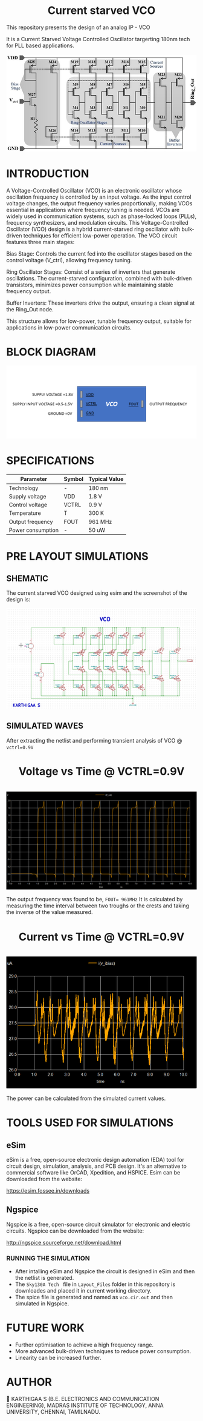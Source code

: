 <h1 align="center"> Current starved VCO</h1>
This repository presents the design of an analog IP - VCO

It is a Current Starved Voltage Controlled Oscillator targerting 180nm tech for PLL based applications.
</br>
</br>
<img src="https://github.com/Karthigaa-S/Current_starved_VCO/blob/main/images/Linearized-current-starved-Voltage-Controlled-Oscillator.png">
# INTRODUCTION
A Voltage-Controlled Oscillator (VCO) is an electronic oscillator whose oscillation frequency is controlled by an input voltage. As the input control voltage changes, the output frequency varies proportionally, making VCOs essential in applications where frequency tuning is needed. VCOs are widely used in communication systems, such as phase-locked loops (PLLs), frequency synthesizers, and modulation circuits.
This Voltage-Controlled Oscillator (VCO) design is a hybrid current-starved ring oscillator with bulk-driven techniques for efficient low-power operation. The VCO circuit features three main stages:

Bias Stage: Controls the current fed into the oscillator stages based on the control voltage (V_ctrl), allowing frequency tuning.

Ring Oscillator Stages: Consist of a series of inverters that generate oscillations. The current-starved configuration, combined with bulk-driven transistors, minimizes power consumption while maintaining stable frequency output.

Buffer Inverters: These inverters drive the output, ensuring a clean signal at the Ring_Out node.

This structure allows for low-power, tunable frequency output, suitable for applications in low-power communication circuits.
# BLOCK DIAGRAM
<img src="images/Screenshot 2024-11-03 102856.png">

# SPECIFICATIONS

| Parameter           | Symbol     | Typical Value |
| ------------------- | ---------- | ------------- |
| Technology          | -          | 180 nm        |
| Supply voltage      | VDD        | 1.8 V         |
| Control voltage     | VCTRL      | 0.9 V         |
| Temperature         | T          | 300 K         |
| Output frequency    | FOUT       | 961 MHz       |
| Power consumption   | -          | 50 uW        |

# PRE LAYOUT SIMULATIONS 
## SHEMATIC
The current starved VCO designed using esim and the screenshot of the design is:

 <img src="images/Screenshot 2024-11-03 101120.png">

 ## SIMULATED WAVES
After extracting the netlist and performing transient analysis of VCO @ ` vctrl=0.9V `
<h1 align="center"> Voltage vs Time @ VCTRL=0.9V</h1>
<br>


<img src="images/Screenshot 2024-11-03 093043.png">

The output frequency was found to be, ` FOUT= 961MHz `
It is calculated by measuring the time interval between two troughs or the crests and taking the inverse of the value measured.

<h1 align="center"> Current vs Time @ VCTRL=0.9V</h1>
<br>

<img src="images/Screenshot 2024-11-03 093155.png">

The power can be calculated from the simulated current values.

# TOOLS USED FOR SIMULATIONS

## eSim
eSim is a free, open-source electronic design automation (EDA) tool for circuit design, simulation, analysis, and PCB design. It's an alternative to commercial software like OrCAD, Xpedition, and HSPICE.
Esim can be downloaded from the website:

https://esim.fossee.in/downloads

## Ngspice

Ngspice is a free, open-source circuit simulator for electronic and electric circuits. 
Ngspice can be downloaded  from the website:

http://ngspice.sourceforge.net/download.html

### RUNNING THE SIMULATION

- After intalling eSim and Ngspice the circuit is designed in eSim and then the netlist is generated. 
- The `Sky130A Tech ` file in `Layout_Files` folder in this repository is downloades and placed it in current working directory.
- The spice file is generated and named as `vco.cir.out` and then simulated in Ngspice.

# FUTURE WORK

- Further optimisation to achieve a high frequency range.
- More advanced bulk-driven techniques to reduce power consumption.
- Linearity can be increased further.

# AUTHOR 

 :pencil: KARTHIGAA S (B.E. ELECTRONICS AND COMMUNICATION ENGINEERING), MADRAS INSTITUTE OF TECHNOLOGY, ANNA UNIVERSITY, CHENNAI, TAMILNADU.
